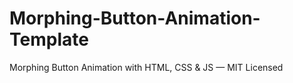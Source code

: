 # Morphing-Button-Animation-Template
Morphing Button  Animation with HTML, CSS &amp; JS — MIT Licensed
